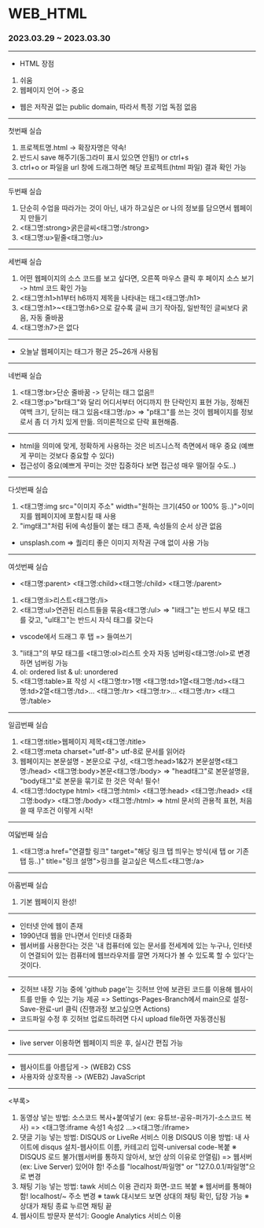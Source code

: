 # WEB_HTML

### 2023.03.29 ~ 2023.03.30
***
* HTML 장점
1. 쉬움
2. 웹페이지 언어 -> 중요

* 웹은 저작권 없는 public  domain, 따라서 특정 기업 독점 없음
***
첫번째 실습
1. 프로젝트명.html -> 확장자명은 약속!
2. 반드시 save 해주기(동그라미 표시 있으면 안됨!) or ctrl+s
3. ctrl+o or 파일을 url 창에 드래그하면 해당 프로젝트(html 파일) 결과 확인 가능
***
두번째 실습
1. 단순히 수업을 따라가는 것이 아닌, 내가 하고싶은 or 나의 정보를 담으면서 웹페이지 만들기
2. <태그명:strong>굵은글씨<태그명:/strong>
3. <태그명:u>밑줄<태그명:/u>
***
세번째 실습
1. 어떤 웹페이지의 소스 코드를 보고 싶다면, 오른쪽 마우스 클릭 후 페이지 소스 보기 -> html 코드 확인 가능
2. <태그명:h1>h1부터 h6까지 제목을 나타내는 태그<태그명:/h1>
3. <태그명:h1>~<태그명:h6>으로 갈수록 글씨 크기 작아짐, 일반적인 글씨보다 굵음, 자동 줄바꿈
4. <태그명:h7>은 없다
***
* 오늘날 웹페이지는 태그가 평균 25~26개 사용됨
***
네번째 실습
1. <태그명:br>단순 줄바꿈 -> 닫히는 태그 없음!!
2. <태그명:p>"br태그"와 달리 어디서부터 어디까지 한 단락인지 표현 가능, 정해진 여백 크기, 닫히는 태그 있음<태그명:/p>
=> "p태그"를 쓰는 것이 웹페이지를 정보로서 좀 더 가치 있게 만듦. 의미론적으로 단락 표현해줌.
***
* html을 의미에 맞게, 정확하게 사용하는 것은 비즈니스적 측면에서 매우 중요 (예쁘게 꾸미는 것보다 중요할 수 있다)
* 접근성이 중요(예쁘게 꾸미는 것만 집중하다 보면 접근성 매우 떨어질 수도..)
***
다섯번째 실습
1. <태그명:img src="이미지 주소" width="원하는 크기(450 or 100% 등..)">이미지를 웹페이지에 포함시킬 때 사용
2. "img태그"처럼 뒤에 속성들이 붙는 태그 존재, 속성들의 순서 상관 없음
* unsplash.com => 퀄리티 좋은 이미지 저작권 구애 없이 사용 가능
***
여섯번째 실습
* <태그명:parent> <태그명:child><태그명:/child> <태그명:/parent>
1. <태그명:li>리스트<태그명:/li>
2. <태그명:ul>연관된 리스트들을 묶음<태그명:/ul>
=> "li태그"는 반드시 부모 태그를 갖고, "ul태그"는 반드시 자식 태그를 갖는다
* vscode에서 드래그 후 탭 => 들여쓰기
3. "li태그"의 부모 태그를 <태그명:ol>리스트 숫자 자동 넘버링<태그명:/ol>로 변경하면 넘버링 가능
4. ol: ordered list & ul: unordered
5. <태그명:table>표 작성 시 <태그명:tr>1행 <태그명:td>1열<태그명:/td><태그명:td>2열<태그명:/td>... <태그명:/tr> <태그명:tr>... <태그명:/tr> <태그명:/table>
***
일곱번째 실습
1. <태그명:title>웹페이지 제목<태그명:/title>
2. <태그명:meta charset="utf-8"> utf-8로 문서를 읽어라
3. 웹페이지는 본문설명 - 본문으로 구성, <태그명:head>1&2가 본문설명<태그명:/head> <태그명:body>본문<태그명:/body>
=> "head태그"로 본문설명을, "body태그"로 본문을 묶기로 한 것은 약속! 필수!
4. <태그명:!doctype html>
<태그명:html>
<태그명:head>
<태그명:/head>
<태그명:body>
<태그명:/body>
<태그명:/html>
=> html 문서의 관용적 표현, 처음 쓸 때 무조건 이렇게 시작!
***
여덟번째 실습
1. <태그명:a href="연결할 링크" target="해당 링크 탭 띄우는 방식(새 탭 or 기존 탭 등..)" title="링크 설명">링크를 걸고싶은 텍스트<태그명:/a>
***
아홉번째 실습
1. 기본 웹페이지 완성!
***
* 인터넷 안에 웹이 존재
* 1990년대 웹을 만나면서 인터넷 대중화
* 웹서버를 사용한다는 것은 '내 컴퓨터에 있는 문서를 전세계에 있는 누구나, 인터넷이 연결되어 있는 컴퓨터에 웹브라우저를 깔면 가져다가 볼 수 있도록 할 수 있다'는 것이다.
***
* 깃허브 내장 기능 중에 'github page'는 깃허브 안에 보관된 코드를 이용해 웹사이트를 만들 수 있는 기능 제공
=> Settings-Pages-Branch에서 main으로 설정-Save-완료-url 클릭 (진행과정 보고싶으면 Actions)
* 코드파일 수정 후 깃허브 업로드하려면 다시 upload file하면 자동갱신됨
***
* live server 이용하면 웹페이지 띄운 후, 실시간 편집 가능
***
* 웹사이트를 아름답게 -> (WEB2) CSS
* 사용자와 상호작용 -> (WEB2) JavaScript
***
<부록>
1. 동영상 넣는 방법: 소스코드 복사+붙여넣기 (ex: 유튜브-공유-퍼가기-소스코드 복사)
=> <태그명:iframe 속성1 속성2 ...><태그명:/iframe>
2. 댓글 기능 넣는 방법: DISQUS or LiveRe 서비스 이용
DISQUS 이용 방법: 내 사이트에 disqus 설치-웹사이트 이름, 카테고리 입력-universal code-복붙
※ DISQUS 로드 불가(웹서버를 통하지 않아서, 보안 상의 이유로 안열림) => 웹서버(ex: Live Server) 있어야 함! 주소를 "localhost/파일명" or "127.0.0.1/파일명"으로 변경
3. 채팅 기능 넣는 방법: tawk 서비스 이용
관리자 화면-코드 복붙
※ 웹서버를 통해야 함! localhost/~ 주소 변경
※ tawk 대시보드 보면 상대의 채팅 확인, 답장 가능
※ 상대가 채팅 종료 누르면 채팅 끝
4. 웹사이트 방문자 분석기: Google Analytics 서비스 이용
